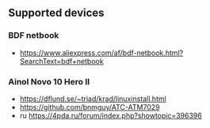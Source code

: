 ## Supported devices

### BDF netbook

* <https://www.aliexpress.com/af/bdf-netbook.html?SearchText=bdf+netbook>

### Ainol Novo 10 Hero II

* <https://dflund.se/~triad/krad/linuxinstall.html>
* <https://github.com/bnmguy/ATC-ATM7029>
* ru <https://4pda.ru/forum/index.php?showtopic=396396>
